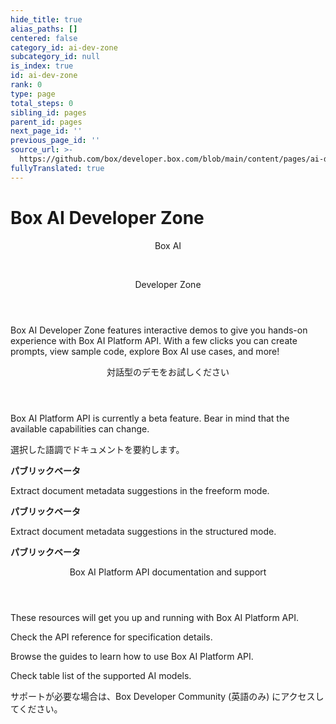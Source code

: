 ```yaml
---
hide_title: true
alias_paths: []
centered: false
category_id: ai-dev-zone
subcategory_id: null
is_index: true
id: ai-dev-zone
rank: 0
type: page
total_steps: 0
sibling_id: pages
parent_id: pages
next_page_id: ''
previous_page_id: ''
source_url: >-
  https://github.com/box/developer.box.com/blob/main/content/pages/ai-dev-zone/index.md
fullyTranslated: true
---
```

# Box AI Developer Zone

<Centered wide id="ai-developer-zone">

<HeroImage type="AiDevZone" imageWidth="548" imageHeight="493">

<Header>

Box AI

</br>

Developer Zone

</Header>

Box AI Developer Zone features interactive demos to give you hands-on experience with Box AI Platform API. With a few clicks you can create prompts, view sample code, explore Box AI use cases, and more!

</HeroImage>

</Centered>

<Centered mid>

<Header>

対話型のデモをお試しください

</Header>

<p style="text-align: left; margin-left: 0;">

Box AI Platform API is currently a beta feature. Bear in mind that the available capabilities can change.

</p>

<TileGrid rows="3">

<Tile type="ai" title="要約を取得する" href="/ai-dev-zone-summary">

選択した語調でドキュメントを要約します。

<strong style="background-color: #e8e8e8">

パブリックベータ

</strong>

</Tile>

<Tile type="ai" title="メタデータの抽出" href="/ai-dev-zone-metadata">

Extract document metadata suggestions in the freeform mode.

<strong style="background-color: #e8e8e8">

パブリックベータ

</strong>

</Tile>

<Tile type="ai" title="Extract structured metadata" href="/ai-dev-zone-metadata-structured">

Extract document metadata suggestions in the structured mode.

<strong style="background-color: #e8e8e8">

パブリックベータ

</strong>

</Tile>

<!-- <Tile disabled type="ai" title="Ask questions" >

Ask Box AI about the document to get the details. Demo coming soon!

<strong style="background-color: #e8e8e8">

Public beta

</strong>

</Tile>

 -->

</TileGrid>

</Centered>

<Centered mid>

<Header>

Box AI Platform API documentation and support

</Header>

<p style="text-align: left; margin-left: 0;">

These resources will get you up and running with Box AI Platform API.

</p>

<TileGrid rows="4">

<Tile type="document" title="AI APIリファレンス" href="/reference/resources/ai-response/">

Check the API reference for specification details.

</Tile>

<Tile type="leaflet" title="開発者向けガイド" href="/guides/box-ai/">

Browse the guides to learn how to use Box AI Platform API.

</Tile>

<Tile type="tuning" title="サポートされているAIモデル" href="/guides/box-ai/supported-models/">

Check table list of the supported AI models.

</Tile>

<Tile type="speech-bubble" title="サポート" href="https://community.box.com/">

サポートが必要な場合は、Box Developer Community (英語のみ) にアクセスしてください。

</Tile>

</TileGrid>

</Centered>
